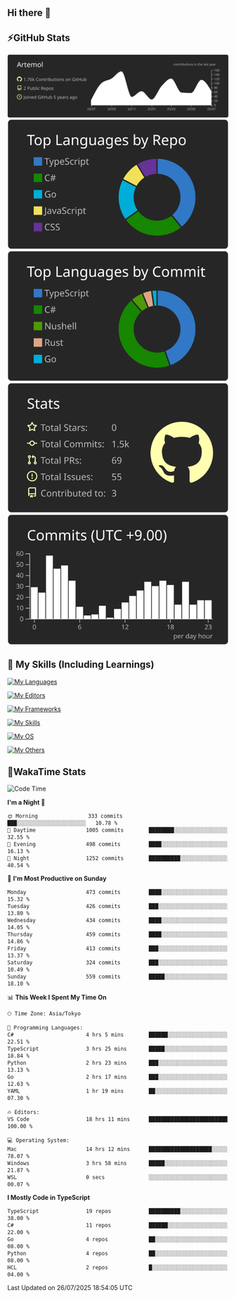 ## Hi there 👋
<!--
**Artemol/Artemol** is a ✨ _special_ ✨ repository because its `README.md` (this file) appears on your GitHub profile.

Here are some ideas to get you started:

- 🔭 I’m currently working on ...
- 🌱 I’m currently learning ...
- 👯 I’m looking to collaborate on ...
- 🤔 I’m looking for help with ...
- 💬 Ask me about ...
- 📫 How to reach me: ...
- 😄 Pronouns: ...
- ⚡ Fun fact: ...
-->

## ⚡GitHub Stats
[![](https://raw.githubusercontent.com/Artemol/Artemol/main/profile-summary-card-output/apprentice/0-profile-details.svg)](https://github.com/vn7n24fzkq/github-profile-summary-cards)
[![](https://raw.githubusercontent.com/Artemol/Artemol/main/profile-summary-card-output/apprentice/1-repos-per-language.svg)](https://github.com/vn7n24fzkq/github-profile-summary-cards) [![](https://raw.githubusercontent.com/Artemol/Artemol/main/profile-summary-card-output/apprentice/2-most-commit-language.svg)](https://github.com/vn7n24fzkq/github-profile-summary-cards)
[![](https://raw.githubusercontent.com/Artemol/Artemol/main/profile-summary-card-output/apprentice/3-stats.svg)](https://github.com/vn7n24fzkq/github-profile-summary-cards) [![](https://raw.githubusercontent.com/Artemol/Artemol/main/profile-summary-card-output/apprentice/4-productive-time.svg)](https://github.com/vn7n24fzkq/github-profile-summary-cards)

## 🌱 My Skills (Including Learnings)

<!--
### Languages
-->
[![My Languages](https://skillicons.dev/icons?i=ts,py,cs,dotnet,rust,go,c,matlab,css)](https://skillicons.dev)

<!--
### Editors
-->
[![My Editors](https://skillicons.dev/icons?i=vscode,neovim,vim,visualstudio,idea)](https://skillicons.dev)

<!--
### Frameworks
-->
[![My Frameworks](https://skillicons.dev/icons?i=react,nestjs,vite,tailwind,tauri,electron,remix,nextjs,fastapi)](https://skillicons.dev)

<!--
### Tools
-->
[![My Skills](https://skillicons.dev/icons?i=git,nodejs,docker,unity,postman,bun,discord,cloudflare,bash,prometheus,grafana,obsidian)](https://skillicons.dev)

<!--
### OS
-->
[![My OS](https://skillicons.dev/icons?i=windows,ubuntu)](https://skillicons.dev)

<!--
### Others
-->
[![My Others](https://skillicons.dev/icons?i=github,raspberrypi,gcp)](https://skillicons.dev)

## 💬WakaTime Stats
<!--START_SECTION:waka-->
![Code Time](http://img.shields.io/badge/Code%20Time-608%20hrs%2022%20mins-blue)

**I'm a Night 🦉** 

```text
🌞 Morning                333 commits         ███░░░░░░░░░░░░░░░░░░░░░░   10.78 % 
🌆 Daytime                1005 commits        ████████░░░░░░░░░░░░░░░░░   32.55 % 
🌃 Evening                498 commits         ████░░░░░░░░░░░░░░░░░░░░░   16.13 % 
🌙 Night                  1252 commits        ██████████░░░░░░░░░░░░░░░   40.54 % 
```
📅 **I'm Most Productive on Sunday** 

```text
Monday                   473 commits         ████░░░░░░░░░░░░░░░░░░░░░   15.32 % 
Tuesday                  426 commits         ███░░░░░░░░░░░░░░░░░░░░░░   13.80 % 
Wednesday                434 commits         ████░░░░░░░░░░░░░░░░░░░░░   14.05 % 
Thursday                 459 commits         ████░░░░░░░░░░░░░░░░░░░░░   14.86 % 
Friday                   413 commits         ███░░░░░░░░░░░░░░░░░░░░░░   13.37 % 
Saturday                 324 commits         ███░░░░░░░░░░░░░░░░░░░░░░   10.49 % 
Sunday                   559 commits         █████░░░░░░░░░░░░░░░░░░░░   18.10 % 
```


📊 **This Week I Spent My Time On** 

```text
🕑︎ Time Zone: Asia/Tokyo

💬 Programming Languages: 
C#                       4 hrs 5 mins        ██████░░░░░░░░░░░░░░░░░░░   22.51 % 
TypeScript               3 hrs 25 mins       █████░░░░░░░░░░░░░░░░░░░░   18.84 % 
Python                   2 hrs 23 mins       ███░░░░░░░░░░░░░░░░░░░░░░   13.13 % 
Go                       2 hrs 17 mins       ███░░░░░░░░░░░░░░░░░░░░░░   12.63 % 
YAML                     1 hr 19 mins        ██░░░░░░░░░░░░░░░░░░░░░░░   07.30 % 

🔥 Editors: 
VS Code                  18 hrs 11 mins      █████████████████████████   100.00 % 

💻 Operating System: 
Mac                      14 hrs 12 mins      ████████████████████░░░░░   78.07 % 
Windows                  3 hrs 58 mins       █████░░░░░░░░░░░░░░░░░░░░   21.87 % 
WSL                      0 secs              ░░░░░░░░░░░░░░░░░░░░░░░░░   00.07 % 
```

**I Mostly Code in TypeScript** 

```text
TypeScript               19 repos            ██████████░░░░░░░░░░░░░░░   38.00 % 
C#                       11 repos            ██████░░░░░░░░░░░░░░░░░░░   22.00 % 
Go                       4 repos             ██░░░░░░░░░░░░░░░░░░░░░░░   08.00 % 
Python                   4 repos             ██░░░░░░░░░░░░░░░░░░░░░░░   08.00 % 
HCL                      2 repos             █░░░░░░░░░░░░░░░░░░░░░░░░   04.00 % 
```




 Last Updated on 26/07/2025 18:54:05 UTC
<!--END_SECTION:waka-->
